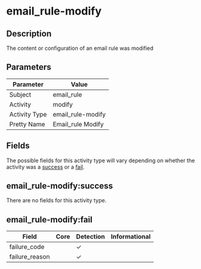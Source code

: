email_rule-modify
=================

Description
-----------
The content or configuration of an email rule was modified

Parameters
----------
| Parameter     | Value             |
| ------------- | ----------------- |
| Subject       | email_rule        |
| Activity      | modify            |
| Activity Type | email_rule-modify |
| Pretty Name   | Email_rule Modify |


Fields
------

The possible fields for this activity type will vary depending on whether the activity was a [success](#email_rule-modifysuccess) or a [fail](#email_rule-modifyfail).


email_rule-modify:success
-------------------------

There are no fields for this activity type.


email_rule-modify:fail
----------------------

| Field          | Core | Detection | Informational |
| -------------- | ---- | --------- | ------------- |
| failure_code   |      | &#10003;  |               |
| failure_reason |      | &#10003;  |               |